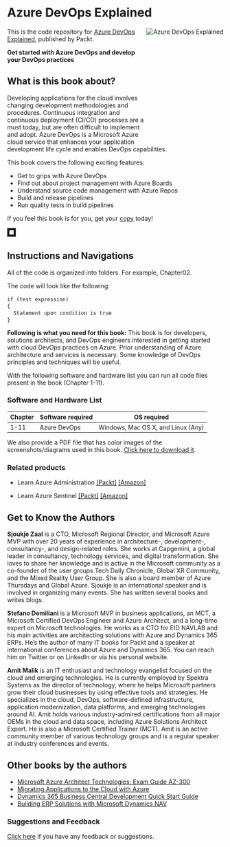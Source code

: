 # Azure DevOps Explained

<a href="https://www.packtpub.com/product/azure-devops-explained/9781800563513?utm_source=github&utm_medium=repository&utm_campaign=9781800563513"><img src="https://static.packt-cdn.com/products/9781800563513/cover/smaller" alt="Azure DevOps Explained" height="256px" align="right"></a>

This is the code repository for [Azure DevOps Explained](https://www.packtpub.com/product/azure-devops-explained/9781800563513?utm_source=github&utm_medium=repository&utm_campaign=9781800563513), published by Packt.

**Get started with Azure DevOps and develop your DevOps practices**

## What is this book about?
Developing applications for the cloud involves changing development methodologies and procedures. Continuous integration and continuous deployment (CI/CD) processes are a must today, but are often difficult to implement and adopt. Azure DevOps is a Microsoft Azure cloud service that enhances your application development life cycle and enables DevOps capabilities.

This book covers the following exciting features: 
* Get to grips with Azure DevOps
* Find out about project management with Azure Boards
* Understand source code management with Azure Repos
* Build and release pipelines
* Run quality tests in build pipelines

If you feel this book is for you, get your [copy](https://www.amazon.com/dp/1800563515) today!

<a href="https://www.packtpub.com/?utm_source=github&utm_medium=banner&utm_campaign=GitHubBanner"><img src="https://raw.githubusercontent.com/PacktPublishing/GitHub/master/GitHub.png" alt="https://www.packtpub.com/" border="5" /></a>

## Instructions and Navigations
All of the code is organized into folders. For example, Chapter02.

The code will look like the following:
```
if (test expression)
{
  Statement upon condition is true
}
```

**Following is what you need for this book:**
This book is for developers, solutions architects, and DevOps engineers interested in getting started with cloud DevOps practices on Azure. Prior understanding of Azure architecture and services is necessary. Some knowledge of DevOps principles and techniques will be useful.

With the following software and hardware list you can run all code files present in the book (Chapter 1-11).

### Software and Hardware List

| Chapter  | Software required                   | OS required                        |
| -------- | ------------------------------------| -----------------------------------|
| 1-11     | Azure DevOps                        | Windows, Mac OS X, and Linux (Any) |


We also provide a PDF file that has color images of the screenshots/diagrams used in this book. [Click here to download it](http://www.packtpub.com/sites/default/files/downloads/9781800563513_ColorImages.pdf).


### Related products <Other books you may enjoy>
* Learn Azure Administration [[Packt]](https://www.packtpub.com/product/learn-azure-administration/9781838551452?utm_source=github&utm_medium=repository&utm_campaign=9781838551452) [[Amazon]](https://www.amazon.com/dp/183855145X)

* Learn Azure Sentinel [[Packt]](https://www.packtpub.com/product/learn-azure-sentinel/9781838980924?utm_source=github&utm_medium=repository&utm_campaign=9781838980924) [[Amazon]](https://www.amazon.com/dp/183898092X)

## Get to Know the Authors

**Sjoukje Zaal** is a CTO, Microsoft Regional Director, and Microsoft Azure MVP with over 20 years of experience in architecture-, development-, consultancy-, and design-related roles. She works at Capgemini, a global leader in consultancy, technology services, and digital transformation.
She loves to share her knowledge and is active in the Microsoft community as a co-founder of the user groups Tech Daily Chronicle, Global XR Community, and the Mixed Reality User Group. She is also a board member of Azure Thursdays and Global Azure. Sjoukje is an international speaker and is involved in organizing many events. She has written several books and writes blogs.

**Stefano Demiliani** is a Microsoft MVP in business applications, an MCT, a Microsoft Certified DevOps Engineer and Azure Architect, and a long-time expert on Microsoft technologies. He works as a CTO for EID NAVLAB and his main activities are architecting solutions with Azure and Dynamics 365 ERPs. He’s the author of many IT books for Packt and a speaker at international conferences about Azure and Dynamics 365. You can reach him on Twitter or on LinkedIn or via his personal website.

**Amit Malik** is an IT enthusiast and technology evangelist focused on the cloud and emerging technologies. He is currently employed by Spektra Systems as the director of technology, where he helps Microsoft partners grow their cloud businesses by using effective tools and strategies. He specializes in the cloud, DevOps, software-defined infrastructure, application modernization, data platforms, and emerging technologies around AI. Amit holds various industry-admired certifications from all major OEMs in the cloud and data space, including Azure Solutions Architect Expert. He is also a Microsoft Certified Trainer (MCT). Amit is an active community member of various technology groups and is a regular speaker at industry conferences and events.


## Other books by the authors
* [Microsoft Azure Architect Technologies: Exam Guide AZ-300](https://www.packtpub.com/product/microsoft-azure-architect-technologies-exam-guide-az-300/9781838553531?utm_source=github&utm_medium=repository&utm_campaign=9781838553531)
* [Migrating Applications to the Cloud with Azure](https://www.packtpub.com/product/migrating-applications-to-the-cloud-with-azure/9781839217470?utm_source=github&utm_medium=repository&utm_campaign=9781839217470)
* [Dynamics 365 Business Central Development Quick Start Guide](https://www.packtpub.com/product/dynamics-365-business-central-development-quick-start-guide/9781789347463?utm_source=github&utm_medium=repository&utm_campaign=9781789347463)
* [Building ERP Solutions with Microsoft Dynamics NAV](https://www.packtpub.com/product/building-erp-solutions-with-microsoft-dynamics-nav/9781787123083?utm_source=github&utm_medium=repository&utm_campaign=9781787123083)

### Suggestions and Feedback
[Click here](https://docs.google.com/forms/d/e/1FAIpQLSdy7dATC6QmEL81FIUuymZ0Wy9vH1jHkvpY57OiMeKGqib_Ow/viewform) if you have any feedback or suggestions.
